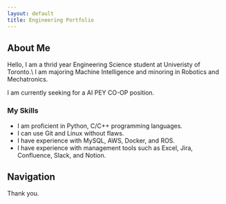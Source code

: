 ```yaml
---
layout: default
title: Engineering Portfolio
---
```

## About Me
Hello, I am a thrid year Engineering Science student at Univeristy of Toronto.\\
I am majoring Machine Intelligence and minoring in Robotics and Mechatronics.

I am currently seeking for a AI PEY CO-OP position.

### My Skills
* I am proficient in Python, C/C++ programming languages.
* I can use Git and Linux without flaws.
* I have experience with MySQL, AWS, Docker, and ROS.
* I have experience with management tools such as Excel, Jira, Confluence, Slack, and Notion.

## Navigation
<div class="project-item"></div>
<div class="project-item"></div>
<div class="project-item"></div>

Thank you.